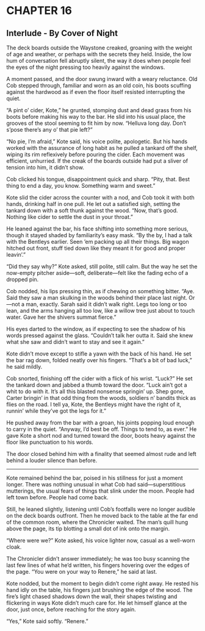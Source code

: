 # CHAPTER 16

## Interlude - By Cover of Night  

The deck boards outside the Waystone creaked, groaning with the weight of age and weather, or perhaps with the secrets they held. Inside, the low hum of conversation fell abruptly silent, the way it does when people feel the eyes of the night pressing too heavily against the windows.  

A moment passed, and the door swung inward with a weary reluctance. Old Cob stepped through, familiar and worn as an old coin, his boots scuffing against the hardwood as if even the floor itself resisted interrupting the quiet.  

“A pint o’ cider, Kote,” he grunted, stomping dust and dead grass from his boots before making his way to the bar. He slid into his usual place, the grooves of the stool seeming to fit him by now. “Helluva long day. Don’t s’pose there’s any o’ that pie left?”  

“No pie, I’m afraid,” Kote said, his voice polite, apologetic. But his hands worked with the assurance of long habit as he pulled a tankard off the shelf, wiping its rim reflexively before pouring the cider. Each movement was efficient, unhurried. If the creak of the boards outside had put a sliver of tension into him, it didn’t show.  

Cob clicked his tongue, disappointment quick and sharp. “Pity, that. Best thing to end a day, you know. Something warm and sweet.”  

Kote slid the cider across the counter with a nod, and Cob took it with both hands, drinking half in one pull. He let out a satisfied sigh, setting the tankard down with a soft thunk against the wood. “Now, that’s good. Nothing like cider to settle the dust in your throat.”  

He leaned against the bar, his face shifting into something more serious, though it stayed shaded by familiarity’s easy mask. “By the by, I had a talk with the Bentleys earlier. Seen ’em packing up all their things. Big wagon hitched out front, stuff tied down like they meant it for good and proper leavin’.”  

“Did they say why?” Kote asked, still polite, still calm. But the way he set the now-empty pitcher aside—soft, deliberate—felt like the fading echo of a dropped pin.  

Cob nodded, his lips pressing thin, as if chewing on something bitter. “Aye. Said they saw a man skulking in the woods behind their place last night. Or—not a man, exactly. Sarah said it didn’t walk right. Legs too long or too lean, and the arms hanging all too low, like a willow tree just about to touch water. Gave her the shivers summat fierce.”

His eyes darted to the window, as if expecting to see the shadow of his words pressed against the glass. “Couldn’t talk her outta it. Said she knew what she saw and didn’t want to stay and see it again.”  

Kote didn’t move except to stifle a yawn with the back of his hand. He set the bar rag down, folded neatly over his fingers. “That’s a bit of bad luck,” he said mildly.  

Cob snorted, finishing off the cider with a flick of his wrist. “Luck?” He set the tankard down and jabbed a thumb toward the door. “Luck ain’t got a whit to do with it. It’s all this blasted nonsense springin’ up. Shep gone, Carter bringin’ in that odd thing from the woods, soldiers n’ bandits thick as flies on the road. I tell ya, Kote, the Bentleys might have the right of it, runnin’ while they’ve got the legs for it.”  

He pushed away from the bar with a groan, his joints popping loud enough to carry in the quiet. “Anyway, I’d best be off. Things to tend to, as ever.” He gave Kote a short nod and turned toward the door, boots heavy against the floor like punctuation to his words.  

The door closed behind him with a finality that seemed almost rude and left behind a louder silence than before.  

***  

Kote remained behind the bar, poised in his stillness for just a moment longer. There was nothing unusual in what Cob had said—superstitious mutterings, the usual fears of things that slink under the moon. People had left town before. People had come back.  

Still, he leaned slightly, listening until Cob’s footfalls were no longer audible on the deck boards outfront. Then he moved back to the table at the far end of the common room, where the Chronicler waited. The man’s quill hung above the page, its tip blotting a small dot of ink onto the margin.  

“Where were we?” Kote asked, his voice lighter now, casual as a well-worn cloak.  

The Chronicler didn’t answer immediately; he was too busy scanning the last few lines of what he’d written, his fingers hovering over the edges of the page. “You were on your way to Renere,” he said at last.  

Kote nodded, but the moment to begin didn’t come right away. He rested his hand idly on the table, his fingers just brushing the edge of the wood. The fire’s light chased shadows down the wall, their shapes twisting and flickering in ways Kote didn’t much care for. He let himself glance at the door, just once, before reaching for the story again.  

“Yes,” Kote said softly. “Renere.”  

